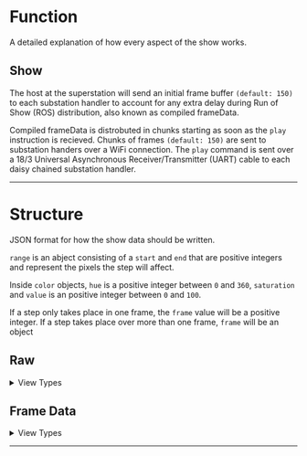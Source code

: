 # Function

A detailed explanation of how every aspect of the show works.

## Show
The host at the superstation will send an initial frame buffer `(default: 150)` to each substation handler to account for any extra delay during Run of Show (ROS) distribution, also known as compiled frameData.

Compiled frameData is distrobuted in chunks starting as soon as the `play` instruction is recieved. Chunks of frames `(default: 150)` are sent to substation handers over a WiFi connection. The `play` command is sent over a 18/3 Universal Asynchronous Receiver/Transmitter (UART) cable to each daisy chained substation handler.

<hr/>

# Structure

JSON format for how the show data should be written.

`range` is an abject consisting  of a `start` and `end` that are positive integers and represent the pixels the step will affect.

Inside `color` objects, `hue` is a positive integer between `0` and `360`, `saturation` and `value` is an positive integer between `0` and `100`.

If a step only takes place in one frame, the `frame` value will be a positive integer. If a step takes place over more than one frame, `frame` will be an object

## Raw

<details><summary>View Types</summary>

**Set**
```
{
    "details": { "name": "", "color": "" },
    "type": "set",
    "range": {"start": 0, "end": 0},
    "color":  {"hue": 0, "saturation": 0, "value": 0},
    "frame": 0
}
```

**Transform**
```
{
    "details": { "name": "", "color": "" },
    "type": "transform",
    "range": {"start": 0, "end": 0},
    "color": {
        "start": {"hue": 0, "saturation": 0, "value": 0},
        "end": {"hue": 0, "saturation": 0, "value": 0}
    }
    "frame": {"start": 0, "end": 0}
}
```

**Segment**

`length` takes a positive integer value. If `length` is not present or set to `0`, the pixels will be divided into the number of items in the `color` array.
```
{
    "details": { "name": "", "color": "" },
    "type": "segment",
    "range": {"start": 0, "end": 0},
    "length": 0,
    "color": [
        {"hue": 0, "saturation": 0, "value": 0},
        {"hue": 0, "saturation": 0, "value": 0},
        ...
    ],
    "frame": 0
}
```

**Trail**

`life` takes a number of frames represented as a positive integer value. If `life` is not present or set to `0`, the life will be assumed to be `infinite` and pixels will not revert to black. `decay` is a positive integer between `0` and `100` that represents the fraction of the `life` in which the pixels will start to decay. If `decay` is set to `100`, the color will start to fade immediately; if set to `0` the pixels will not fade and disapear after their lifespan.
```
{
    "details": { "name": "", "color": "" },
    "type": "trail",
    "range": {"start": 0, "end": 0},
    "life": 0,
    "decay": 0,
    "color": {"hue": 0, "saturation": 0, "value": 0},
    "frame": {"start": 0, "end": 0}
}
```

**Twinkle**

`life` takes a number of frames represented as a positive integer value. If `life` is not present or set to `0`, the life will be assumed to be `infinite` and pixels will not revert to black. `decay` is a positive integer between `0` and `100` that represents the fraction of the `life` in which the pixels will start to decay. If `decay` is set to `100`, the color will start to fade immediately; if set to `0` the pixels will not fade and disapear after their lifespan. `rate` is a positive integer value that represents the number of new twinkles per frame.
```
{
    "details": { "name": "", "color": "" },
    "type": "twinkle",
    "range": {"start": 0, "end": 0},
    "life": 0,
    "decay": 0,
    "rate": 0,
    "color": {"hue": 0, "saturation": 0, "value": 0},
    "frame": {"start": 0, "end": 0}
}
```
</details>

## Frame Data
<details><summary>View Types</summary>

**Range**
```
[
    "range",
    [0, 0] // Pixel [start, end]
    [0, 0, 0] // Color [hue, saturation, value]
]
```

**List** *(Currently Unused)*
```
[
    "list",
    [0, 0, ...] // Pixel list
    [0, 0, 0] // Color [hue, saturation, value]
]
```
</details>

<hr/>
